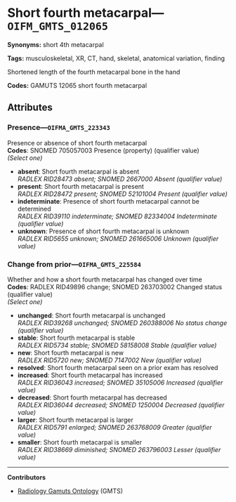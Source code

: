 # Short fourth metacarpal—`OIFM_GMTS_012065`

**Synonyms:** short 4th metacarpal

**Tags:** musculoskeletal, XR, CT, hand, skeletal, anatomical variation, finding

Shortened length of the fourth metacarpal bone in the hand

**Codes:** GAMUTS 12065 short fourth metacarpal

## Attributes

### Presence—`OIFMA_GMTS_223343`

Presence or absence of short fourth metacarpal  
**Codes**: SNOMED 705057003 Presence (property) (qualifier value)  
*(Select one)*

- **absent**: Short fourth metacarpal is absent  
_RADLEX RID28473 absent; SNOMED 2667000 Absent (qualifier value)_
- **present**: Short fourth metacarpal is present  
_RADLEX RID28472 present; SNOMED 52101004 Present (qualifier value)_
- **indeterminate**: Presence of short fourth metacarpal cannot be determined  
_RADLEX RID39110 indeterminate; SNOMED 82334004 Indeterminate (qualifier value)_
- **unknown**: Presence of short fourth metacarpal is unknown  
_RADLEX RID5655 unknown; SNOMED 261665006 Unknown (qualifier value)_

### Change from prior—`OIFMA_GMTS_225584`

Whether and how a short fourth metacarpal has changed over time  
**Codes**: RADLEX RID49896 change; SNOMED 263703002 Changed status (qualifier value)  
*(Select one)*

- **unchanged**: Short fourth metacarpal is unchanged  
_RADLEX RID39268 unchanged; SNOMED 260388006 No status change (qualifier value)_
- **stable**: Short fourth metacarpal is stable  
_RADLEX RID5734 stable; SNOMED 58158008 Stable (qualifier value)_
- **new**: Short fourth metacarpal is new  
_RADLEX RID5720 new; SNOMED 7147002 New (qualifier value)_
- **resolved**: Short fourth metacarpal seen on a prior exam has resolved  
- **increased**: Short fourth metacarpal has increased  
_RADLEX RID36043 increased; SNOMED 35105006 Increased (qualifier value)_
- **decreased**: Short fourth metacarpal has decreased  
_RADLEX RID36044 decreased; SNOMED 1250004 Decreased (qualifier value)_
- **larger**: Short fourth metacarpal is larger  
_RADLEX RID5791 enlarged; SNOMED 263768009 Greater (qualifier value)_
- **smaller**: Short fourth metacarpal is smaller  
_RADLEX RID38669 diminished; SNOMED 263796003 Lesser (qualifier value)_

---

**Contributors**

- [Radiology Gamuts Ontology](https://gamuts.net/) (GMTS)